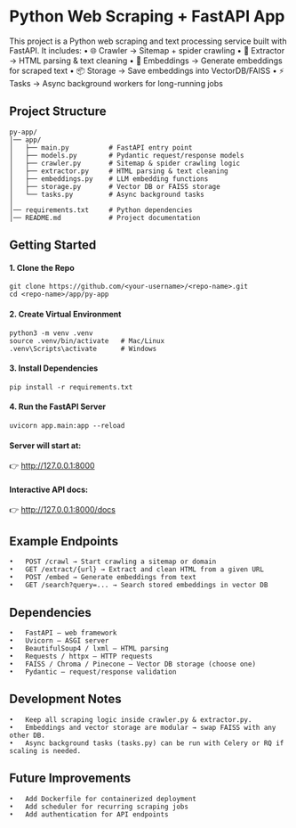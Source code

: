 # Python Web Scraping + FastAPI App

This project is a Python web scraping and text processing service built with FastAPI.
It includes:
	•	🌐 Crawler → Sitemap + spider crawling
	•	🧹 Extractor → HTML parsing & text cleaning
	•	🔎 Embeddings → Generate embeddings for scraped text
	•	📦 Storage → Save embeddings into VectorDB/FAISS
	•	⚡ Tasks → Async background workers for long-running jobs

## Project Structure
```
py-app/
│── app/
│   ├── main.py          # FastAPI entry point
│   ├── models.py        # Pydantic request/response models
│   ├── crawler.py       # Sitemap & spider crawling logic
│   ├── extractor.py     # HTML parsing & text cleaning
│   ├── embeddings.py    # LLM embedding functions
│   ├── storage.py       # Vector DB or FAISS storage
│   └── tasks.py         # Async background tasks
│
│── requirements.txt     # Python dependencies
│── README.md            # Project documentation
```

## Getting Started

#### 1. Clone the Repo
```
git clone https://github.com/<your-username>/<repo-name>.git
cd <repo-name>/app/py-app
```

#### 2. Create Virtual Environment
```
python3 -m venv .venv
source .venv/bin/activate   # Mac/Linux
.venv\Scripts\activate      # Windows
```

#### 3. Install Dependencies
```
pip install -r requirements.txt
```

#### 4. Run the FastAPI Server
```
uvicorn app.main:app --reload
```

#### Server will start at:
👉 http://127.0.0.1:8000

#### Interactive API docs:
👉 http://127.0.0.1:8000/docs

## Example Endpoints
	•	POST /crawl → Start crawling a sitemap or domain
	•	GET /extract/{url} → Extract and clean HTML from a given URL
	•	POST /embed → Generate embeddings from text
	•	GET /search?query=... → Search stored embeddings in vector DB

## Dependencies
	•	FastAPI – web framework
	•	Uvicorn – ASGI server
	•	BeautifulSoup4 / lxml – HTML parsing
	•	Requests / httpx – HTTP requests
	•	FAISS / Chroma / Pinecone – Vector DB storage (choose one)
	•	Pydantic – request/response validation

## Development Notes
	•	Keep all scraping logic inside crawler.py & extractor.py.
	•	Embeddings and vector storage are modular → swap FAISS with any other DB.
	•	Async background tasks (tasks.py) can be run with Celery or RQ if scaling is needed.

## Future Improvements
	•	Add Dockerfile for containerized deployment
	•	Add scheduler for recurring scraping jobs
	•	Add authentication for API endpoints
